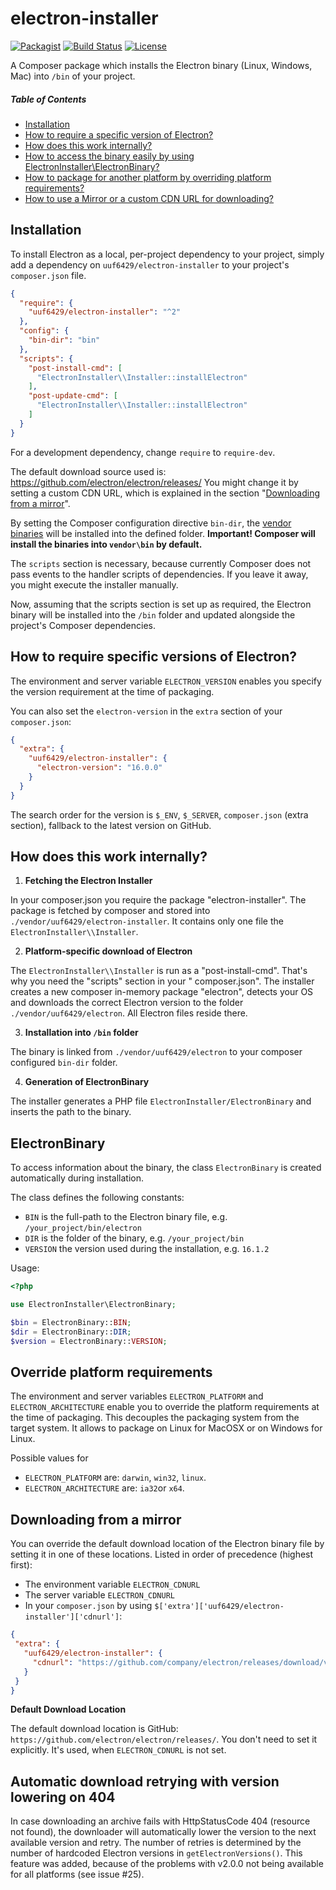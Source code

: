 electron-installer
==================

[![Packagist](https://img.shields.io/packagist/v/uuf6429/electron-installer.svg)](https://packagist.org/packages/uuf6429/electron-installer)
[![Build Status](https://travis-ci.org/uuf6429/electron-installer.png)](https://travis-ci.org/uuf6429/electron-installer)
[![License](https://img.shields.io/badge/license-MIT-blue.svg)](https://raw.githubusercontent.com/uuf6429/electron-installer/master/LICENSE)

A Composer package which installs the Electron binary (Linux, Windows, Mac) into `/bin` of your project.

##### Table of Contents

- [Installation](#installation)
- [How to require a specific version of Electron?](#how-to-require-specific-versions-of-electron)
- [How does this work internally?](#how-does-this-work-internally)
- [How to access the binary easily by using ElectronInstaller\ElectronBinary?](#electronbinary)
- [How to package for another platform by overriding platform requirements?](#override-platform-requirements)
- [How to use a Mirror or a custom CDN URL for downloading?](#downloading-from-a-mirror)

## Installation

To install Electron as a local, per-project dependency to your project, simply add a dependency
on `uuf6429/electron-installer` to your project's `composer.json` file.

```json
{
  "require": {
    "uuf6429/electron-installer": "^2"
  },
  "config": {
    "bin-dir": "bin"
  },
  "scripts": {
    "post-install-cmd": [
      "ElectronInstaller\\Installer::installElectron"
    ],
    "post-update-cmd": [
      "ElectronInstaller\\Installer::installElectron"
    ]
  }
}
```

For a development dependency, change `require` to `require-dev`.

The default download source used is: https://github.com/electron/electron/releases/
You might change it by setting a custom CDN URL, which is explained in the
section "[Downloading from a mirror](#downloading-from-a-mirror)".

By setting the Composer configuration directive `bin-dir`,
the [vendor binaries](https://getcomposer.org/doc/articles/vendor-binaries.md#can-vendor-binaries-be-installed-somewhere-other-than-vendor-bin-)
will be installed into the defined folder.
**Important! Composer will install the binaries into `vendor\bin` by default.**

The `scripts` section is necessary, because currently Composer does not pass events to the handler scripts of
dependencies. If you leave it away, you might execute the installer manually.

Now, assuming that the scripts section is set up as required, the Electron binary will be installed into the `/bin`
folder and updated alongside the project's Composer dependencies.

## How to require specific versions of Electron?

The environment and server variable `ELECTRON_VERSION` enables you specify the version requirement at the time of
packaging.

You can also set the `electron-version` in the `extra` section of your `composer.json`:

```json
{
  "extra": {
    "uuf6429/electron-installer": {
      "electron-version": "16.0.0"
    }
  }
}
```

The search order for the version is `$_ENV`, `$_SERVER`, `composer.json` (extra section), fallback to the latest version
on GitHub.

## How does this work internally?

1. **Fetching the Electron Installer**

In your composer.json you require the package "electron-installer". The package is fetched by composer and stored
into `./vendor/uuf6429/electron-installer`. It contains only one file the `ElectronInstaller\\Installer`.

2. **Platform-specific download of Electron**

The `ElectronInstaller\\Installer` is run as a "post-install-cmd". That's why you need the "scripts" section in your "
composer.json". The installer creates a new composer in-memory package "electron", detects your OS and downloads the
correct Electron version to the folder `./vendor/uuf6429/electron`. All Electron files reside there.

3. **Installation into `/bin` folder**

The binary is linked from `./vendor/uuf6429/electron` to your composer configured `bin-dir` folder.

4. **Generation of ElectronBinary**

The installer generates a PHP file `ElectronInstaller/ElectronBinary` and inserts the path to the binary.

## ElectronBinary

To access information about the binary, the class `ElectronBinary` is created automatically during installation.

The class defines the following constants:

- `BIN` is the full-path to the Electron binary file, e.g. `/your_project/bin/electron`
- `DIR` is the folder of the binary, e.g. `/your_project/bin`
- `VERSION` the version used during the installation, e.g. `16.1.2`

Usage:

```php
<?php 

use ElectronInstaller\ElectronBinary;

$bin = ElectronBinary::BIN;
$dir = ElectronBinary::DIR;
$version = ElectronBinary::VERSION;
```

## Override platform requirements

The environment and server variables `ELECTRON_PLATFORM` and `ELECTRON_ARCHITECTURE` enable you to override the platform
requirements at the time of packaging. This decouples the packaging system from the target system. It allows to package
on Linux for MacOSX or on Windows for Linux.

Possible values for

- `ELECTRON_PLATFORM` are: `darwin`, `win32`, `linux`.
- `ELECTRON_ARCHITECTURE` are: `ia32`or `x64`.

## Downloading from a mirror

You can override the default download location of the Electron binary file by setting it in one of these locations.
Listed in order of precedence (highest first):

* The environment variable `ELECTRON_CDNURL`
* The server variable `ELECTRON_CDNURL`
* In your `composer.json` by using `$['extra']['uuf6429/electron-installer']['cdnurl']`:

 ```json
{
  "extra": {
    "uuf6429/electron-installer": {
      "cdnurl": "https://github.com/company/electron/releases/download/v16.0.0/"
    }
  }
}
```

**Default Download Location**

The default download location is GitHub: `https://github.com/electron/electron/releases/`. You don't need to set it
explicitly. It's used, when `ELECTRON_CDNURL` is not set.

## Automatic download retrying with version lowering on 404

In case downloading an archive fails with HttpStatusCode 404 (resource not found), the downloader will automatically
lower the version to the next available version and retry. The number of retries is determined by the number of
hardcoded Electron versions in `getElectronVersions()`. This feature was added, because of the problems with v2.0.0 not
being available for all platforms (see issue #25).
